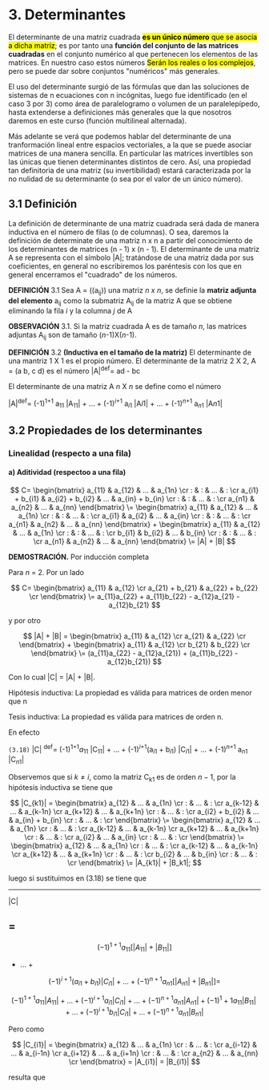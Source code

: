 #        3. Determinantes

   El determinante de una matriz cuadrada <mark>**es un único número** que se asocia a dicha matriz</mark>; es por tanto una **función del conjunto de las matrices cuadradas** en el conjunto numérico al que pertenecen los elementos de las matrices. En nuestro caso estos números <mark>Serán los reales o los complejos</mark>, pero se puede dar sobre conjuntos "numéricos" más generales.

  El uso del determinante surgió de las fórmulas que dan las soluciones de sistemas de n ecuaciones con n incógnitas, luego fue identificado (en el caso 3 por 3) como área de paralelogramo o volumen de un paralelepípedo, hasta extenderse a definiciones más generales que la que nosotros daremos en este curso (función multilineal alternada).

  Más adelante se verá que podemos hablar del determinante de una tranformación lineal entre espacios vectoriales, a la que se puede asociar matrices de una manera sencilla. En particular las matrices invertibles son las únicas que tienen determinantes distintos de cero. Así, una propiedad tan definitoria de una matriz (su invertibilidad) estará caracterizada por la no nulidad de su determinante (o sea por el valor de un único número).


## 3.1 Definición

  La definición de determinante de una matriz cuadrada será dada de manera inductiva en el número de filas (o de columnas). O sea, daremos la definición de determinate de una matriz n x n a partir del conocimiento de los determinantes de matrices (n - 1) x (n - 1). El determinante de una matriz A se representa con el símbolo |A|; tratándose de una matriz dada por sus coeficientes, en general no escribiremos los paréntesis con los que en general encerramos el "cuadrado" de los números.

**DEFINICIÓN** 3.1 Sea A = ((a<sub>ij</sub>)) una matriz *n x n*, se definie la **matriz adjunta del elemento** a<sub>ij</sub> como la submatriz A<sub>ij</sub> de la matriz A que se obtiene eliminando la fila *i* y la columna *j* de A

**OBSERVACIÓN** 3.1. Si la matriz cuadrada A es de tamaño *n*, las matrices adjuntas A<sub>ij</sub> son de tamaño (*n*-1)X(*n*-1).

**DEFINICIÓN** 3.2 **(Inductiva en el tamaño de la matriz)** El determinante de una mantriz 1 X 1 es el propio número. El determinante de la matriz 2 X 2,  A = (a b, c d) es el número |A|<sup>def</sup>= ad - bc

El determinante de una matriz A *n* X *n* se define como el número


|A|<sup>def</sup>= (-1)<sup>1+1</sup> a<sub>11</sub> |A<sub>11</sub>| + ... + (-1)<sup>*i*+1</sup> a<sub>*i*1</sub> |A*i*1| + ... + (-1)<sup>*n*+1</sup> a<sub>*n*1</sub> |A*n*1|


## 3.2 Propiedades de los determinantes

### Linealidad (respecto a una fila)

#### a) Aditividad (respectoo a una fila)

$$
C=
\begin{bmatrix}
a_{11} & a_{12} & ... & a_{1n} \cr
: & : & ... & :  \cr
a_{i1} + b_{i1} & a_{i2} + b_{i2} & ... & a_{in} + b_{in}  \cr
: & : & ... & :  \cr
a_{n1} & a_{n2} & ... & a_{nn} 
\end{bmatrix}
\=
\begin{bmatrix}
a_{11} & a_{12} & ... & a_{1n} \cr
: & : & ... & : \cr
a_{i1} & a_{i2} & ... & a_{in} \cr
: & : & ... & : \cr
a_{n1} & a_{n2} & ... & a_{nn} 
\end{bmatrix}
+
\begin{bmatrix}
a_{11} & a_{12} & ... & a_{1n} \cr
: & : & ... & : \cr
b_{i1} & b_{i2} & ... & b_{in} \cr
: & : & ... & : \cr
a_{n1} & a_{n2} & ... & a_{nn} 
\end{bmatrix}
\=
|A| + |B|
$$

**DEMOSTRACIÓN.** Por inducción completa

Para *n* = 2. Por un lado 

$$
C=
\begin{bmatrix}
a_{11} & a_{12} \cr
a_{21} + b_{21} & a_{22} + b_{22} \cr
\end{bmatrix}
\=
a_{11}a_{22} + a_{11}b_{22} - a_{12}a_{21} - a_{12}b_{21}
$$

y por otro

$$
|A| + |B| = 
\begin{bmatrix}
a_{11} & a_{12} \cr
a_{21} & a_{22} \cr
\end{bmatrix}
+
\begin{bmatrix}
a_{11} & a_{12} \cr
b_{21} & b_{22} \cr
\end{bmatrix}
\=
(a_{11}a_{22} - a_{12}a_{21}) + (a_{11}b_{22} - a_{12}b_{21})
$$

Con lo cual |C| = |A| + |B|.

Hipótesis inductiva: La propiedad es válida para matrices de orden menor que n 

Tesis inductiva: La propiedad es válida para matrices de orden n.

En efecto

<code>(3.18)</code>  |C| <sup>def</sup>= (-1)<sup>1+1</sup>*a*<sub>11</sub> |C<sub>11</sub>| + ... + (-1)<sup>*i*+1</sup>(a<sub>*i*1</sub> + b<sub>*i*1</sub>) |C<sub>*i*1</sub>| + ... + (-1)<sup>*n*+1</sup> a<sub>*n*1</sub> |C<sub>*n*1</sub>|

Observemos que si $k\neq i$, como la matriz C<sub>k1</sub> es de orden $n - 1$, por la hipótesis inductiva se tiene que 

$$
|C_{k1}| = 
\begin{bmatrix}
a_{12}          & ... & a_{1n}          \cr
   :            & ... &     :           \cr
a_{k-12}        & ... & a_{k-1n}        \cr
a_{k+12}        & ... & a_{k+1n}        \cr
   :            & ... &     :           \cr
a_{i2} + b_{i2} & ... & a_{in} + b_{in} \cr
   :            & ... &     :           \cr
\end{bmatrix}
\=
\begin{bmatrix}
a_{12}          & ... & a_{1n}          \cr
   :            & ... &     :           \cr
a_{k-12}        & ... & a_{k-1n}        \cr
a_{k+12}        & ... & a_{k+1n}        \cr
   :            & ... &     :           \cr
a_{i2}          & ... & a_{in}          \cr
   :            & ... &     :           \cr
\end{bmatrix}
\=
\begin{bmatrix}
a_{12}          & ... & a_{1n}          \cr
   :            & ... &     :           \cr
a_{k-12}        & ... & a_{k-1n}        \cr
a_{k+12}        & ... & a_{k+1n}        \cr
   :            & ... &     :           \cr
b_{i2}          & ... & b_{in}          \cr
   :            & ... &     :           \cr
\end{bmatrix}
\=
|A_{k1}| + |B_k1|;
$$

luego si sustituimos en (3.18) se tiene que 

---
|C| 


=
---
$$
(-1)^{1+1}  a_{11} [|A_{11}| + |B_11|] 
$$

+ ... + 

$$
(-1)^{i+1}  (a_{i1} + b_{i1})  |C_{i1}| + ... + (-1)^{n+1}  a_{n1} [|A_{n1}| + |B_{n1}|] =
$$

$$
(-1)^{1+1}  a_{11}  |A_{11}| + ... + (-1)^{i+1}  a_{i1}  |C_{i1}|  + ... + (-1)^{n+1}  a_{n1} |A_{n1}| + (-1)^1+1 a_{11} |B_{11}| + ... + (-1)^{i+1} b_{i1}  |C_{i1}| + ... + (-1)^{n+1}  a_{n1}  |B_{n1}| 
$$


Pero como 

$$
|C_{i1}| =
\begin{bmatrix}
a_{12}          & ... & a_{1n}          \cr
   :            & ... &     :           \cr
a_{i-12}        & ... & a_{i-1n}        \cr
a_{i+12}        & ... & a_{i+1n}        \cr
   :            & ... &     :           \cr
a_{n2}          & ... & a_{nn}          \cr
\end{bmatrix}
= |A_{i1}| = |B_{i1}|
$$

resulta que 
















